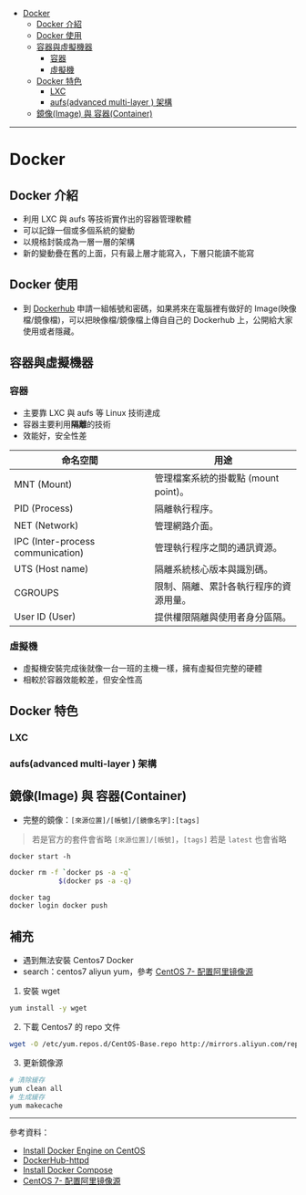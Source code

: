 * [Docker]()
    - [Docker 介紹]()
    - [Docker 使用]()
    - [容器與虛擬機器]()
        - [容器]()
        - [虛擬機]()
    - [Docker 特色]()
        - [LXC]()
        - [aufs(advanced multi-layer ) 架構]()
    - [鏡像(Image) 與 容器(Container)]()
---
# Docker
## Docker 介紹
* 利用 LXC 與 aufs 等技術實作出的容器管理軟體
* 可以記錄一個或多個系統的變動
* 以規格封裝成為一層一層的架構
* 新的變動疊在舊的上面，只有最上層才能寫入，下層只能讀不能寫
## Docker 使用
* 到 [Dockerhub](https://hub.docker.com/) 申請一組帳號和密碼，如果將來在電腦裡有做好的 Image(映像檔/鏡像檔)，可以把映像檔/鏡像檔上傳自自己的 Dockerhub 上，公開給大家使用或者隱藏。
## 容器與虛擬機器
### 容器
* 主要靠 LXC 與 aufs 等 Linux 技術達成
* 容器主要利用**隔離**的技術
* 效能好，安全性差

命名空間|用途
-|-
MNT (Mount)|管理檔案系統的掛載點 (mount point)。
PID (Process)|隔離執行程序。
NET (Network)|管理網路介面。
IPC (Inter-process communication)|管理執行程序之間的通訊資源。
UTS (Host name)|隔離系統核心版本與識別碼。
CGROUPS|限制、隔離、累計各執行程序的資源用量。
User ID (User)|提供權限隔離與使用者身分區隔。

### 虛擬機
* 虛擬機安裝完成後就像一台一班的主機一樣，擁有虛擬但完整的硬體
* 相較於容器效能較差，但安全性高

## Docker 特色
### LXC
### aufs(advanced multi-layer ) 架構
## 鏡像(Image) 與 容器(Container)
* 完整的鏡像：`[來源位置]/[帳號]/[鏡像名字]:[tags]`
> 若是官方的套件會省略 `[來源位置]/[帳號]`，`[tags]` 若是 `latest` 也會省略

`docker start -h`
```sh
docker rm -f `docker ps -a -q`
            $(docker ps -a -q)

docker tag
docker login docker push
```

## 補充
* 遇到無法安裝 Centos7 Docker
* search：centos7 aliyun yum，參考 [CentOS 7- 配置阿里镜像源](https://developer.aliyun.com/article/704987)
1. 安裝 wget
```sh
yum install -y wget
```
2. 下載 Centos7 的 repo 文件
```sh
wget -O /etc/yum.repos.d/CentOS-Base.repo http://mirrors.aliyun.com/repo/Centos-7.repo
```
3. 更新鏡像源
```sh
# 清除緩存
yum clean all
# 生成緩存
yum makecache
```
---
參考資料：
- [Install Docker Engine on CentOS](https://docs.docker.com/engine/install/centos/)
- [DockerHub-httpd](https://hub.docker.com/_/httpd)
- [Install Docker Compose](https://docs.docker.com/compose/install/)
- [CentOS 7- 配置阿里镜像源](https://developer.aliyun.com/article/704987)